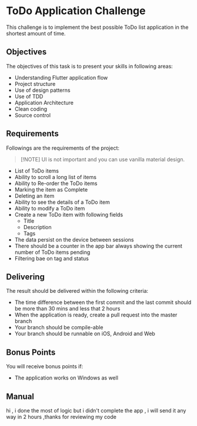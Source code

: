# ToDo Application Challenge

This challenge is to implement the best possible ToDo list application in the
shortest amount of time.

## Objectives

The objectives of this task is to present your skills in following areas:

- Understanding Flutter application flow
- Project structure
- Use of design patterns
- Use of TDD
- Application Architecture
- Clean coding
- Source control

## Requirements

Followings are the requirements of the project:

> [!NOTE] UI is not important and you can use vanilla material design.

- List of ToDo items
- Ability to scroll a long list of items
- Ability to Re-order the ToDo items
- Marking the item as Complete
- Deleting an item
- Ability to see the details of a ToDo item
- Ability to modify a ToDo item
- Create a new ToDo item with following fields
  - Title
  - Description
  - Tags
- The data persist on the device between sessions
- There should be a counter in the app bar always showing the current number of
  ToDo items pending
- Filtering bae on tag and status

## Delivering

The result should be delivered within the following criteria:

- The time difference between the first commit and the last commit should be
  more than 30 mins and less that 2 hours
- When the application is ready, create a pull request into the master branch
- Your branch should be compile-able
- Your branch should be runnable on iOS, Android and Web

## Bonus Points

You will receive bonus points if:

- The application works on Windows as well

## Manual

hi , i done the most of logic but i didn't complete the app , i will send it any way in 2 hours ,thanks for reviewing my code
